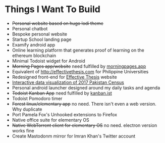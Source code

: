 # Things I Want To Build

- ~~Personal website based on hugo lodi theme~~
- Personal chatbot
- Bespoke personal website
- Startup School landing page
- Examify android app
- Online learning platform that generates proof of learning on the ethereum blockchain
- Minimal Todoist widget for Android
- ~~Morning Pages app/website~~ need fulfilled by [morningpages.app](http://morningpages.app)
- Equivalent of http://effectivethesis.com for Philippine Universities
- Redesigned front-end for [Effective Thesis](http://effectivethesis.com) website
- [Interactive data visualization of 2017 Pakistan Census](https://brandnk.github.io/Front-End-Web-Developer-Assessment/)
- Personal android launcher designed around my daily tasks and agenda
- ~~Todoist Kanban App~~ need fulfilled by [kanban.ist](http://kanban.ist)
- Todoist Pomodoro timer
- ~~Forest linux/elementary app~~ no need. There isn't even a web version. Why duplicate
- Port Pamela Fox's Unhooked extensions to Firefox
- Native office suite for elementary OS
- ~~Native WebTorrent client for elementary OS~~ no need. electron version works fine
- Create Mastodonm mirror for Imran Khan's Twitter account
